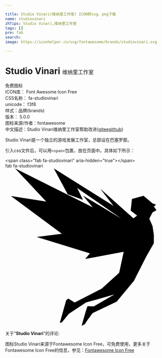 ```yaml
---

title: Studio Vinari(维纳里工作室) ICON转svg、png下载
name: studiovinari
zhTips: Studio Vinari,维纳里工作室
tags: []
pre: fab
search: 
image: https://iconhelper.cn/svg/fontawesome/brands/studiovinari.svg

---
```


# Studio Vinari  <small style="font-size: 60%;font-weight: 100">维纳里工作室</small>


<div class="detail-page">
<p>
<span><span class="badge-success badge">免费图标</span> </span>
<br/>
<span>
ICON库：
<span class="badge-secondary badge">Font Awesome Icon Free</span> 
</span>
<br/>
<span>
CSS名称：
<span class="badge-secondary badge">fa-studiovinari</span> 
</span>
<br/>
<span>
unicode：
<span class="badge-secondary badge">f3f8</span> 
<copy-btn content='f3f8' btn-title=""></copy-btn>
<copy-btn :content='String.fromCodePoint(parseInt("f3f8", 16))' btn-title="复制U"></copy-btn>
</span><br/><span>样式：<span class="badge-light badge">品牌(brands)</span></span>
<br/>
<span>
版本：
<span class="badge-secondary badge">5.0.0</span> 
</span>
<br/>
<span>图标来源/作者：<span class="badge-light badge">fontawesome</span></span> 
<br/>
<span class="zh-detail">中文描述：<span class="badge-primary badge">Studio Vinari</span><span class="badge-primary badge">维纳里工作室</span><span class="help-link"><span>帮助改进</span>(<a href="https://gitee.com/liuwave/icon-helper/edit/master/json/fontawesome/brands/studiovinari.json" target="_blank" rel="noopener noreferrer">gitee</a><a href="https://github.com/liuwave/icon-helper/edit/master/json/fontawesome/brands/studiovinari.json" target="_blank" rel="noopener noreferrer">github</a></span>)</span><br/>
</p>
</div><div class="description description alert alert-light">Studio Vinari是一个独立的游戏发展工作室，总部设在巴塞罗那。</div>
<div class="alert alert-dark">
  <i class="fab fa-studiovinari fa-xs"></i>
  <i class="fab fa-studiovinari fa-sm"></i>
  <i class="fab fa-studiovinari fa-lg"></i>
  <i class="fab fa-studiovinari fa-2x"></i>
  <i class="fab fa-studiovinari fa-3x"></i>
  <i class="fab fa-studiovinari fa-5x"></i>
  <i class="fab fa-studiovinari fa-7x"></i>
</div>
<div>
  <p>引入css文件后，可以用<code>&lt;span&gt;</code>包裹，放在页面中。具体如下所示：    
  </p>
  <div class="alert alert-primary" style="font-size: 14px">
    &lt;span class="fab fa-studiovinari" aria-hidden="true"&gt;&lt;/span&gt;
    <copy-btn content='<span class="fab fa-studiovinari" aria-hidden="true"></span>'></copy-btn>
  </div>
  <div class="alert alert-secondary">
    <i class="fab fa-studiovinari"
    style="font-size: 24px"
    aria-hidden="true"></i> fab fa-studiovinari
    <copy-btn content="fab fa-studiovinari" btn-title="复制图标名称"></copy-btn>
  </div>
</div>
<div id="svg" class="svg-wrap">
<svg xmlns="http://www.w3.org/2000/svg" viewBox="0 0 512 512"><path d="M480.3 187.7l4.2 28v28l-25.1 44.1-39.8 78.4-56.1 67.5-79.1 37.8-17.7 24.5-7.7 12-9.6 4s17.3-63.6 19.4-63.6c2.1 0 20.3.7 20.3.7l66.7-38.6-92.5 26.1-55.9 36.8-22.8 28-6.6 1.4 20.8-73.6 6.9-5.5 20.7 12.9 88.3-45.2 56.8-51.5 14.8-68.4-125.4 23.3 15.2-18.2-173.4-53.3 81.9-10.5-166-122.9L133.5 108 32.2 0l252.9 126.6-31.5-38L378 163 234.7 64l18.7 38.4-49.6-18.1L158.3 0l194.6 122L310 66.2l108 96.4 12-8.9-21-16.4 4.2-37.8L451 89.1l29.2 24.7 11.5 4.2-7 6.2 8.5 12-13.1 7.4-10.3 20.2 10.5 23.9z"/></svg>
</div>
<detail full-name='fa-studiovinari'></detail>
<div class="icon-detail__container">
<p>关于“<b>Studio Vinari</b>”的评论:</p>
</div>
<Vssue title="关于“Studio Vinari”的评论" />    
<div><p>图标Studio Vinari来源于Fontawesome Icon Free，可免费使用，更多关于  Fontawesome Icon Free的信息，参见：<a target="_blank" href="https://iconhelper.cn/fontawesome.html">Fontawesome Icon Free</a>
</p></div>
